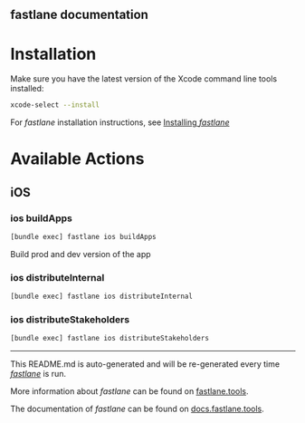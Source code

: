 fastlane documentation
----

# Installation

Make sure you have the latest version of the Xcode command line tools installed:

```sh
xcode-select --install
```

For _fastlane_ installation instructions, see [Installing _fastlane_](https://docs.fastlane.tools/#installing-fastlane)

# Available Actions

## iOS

### ios buildApps

```sh
[bundle exec] fastlane ios buildApps
```

Build prod and dev version of the app

### ios distributeInternal

```sh
[bundle exec] fastlane ios distributeInternal
```



### ios distributeStakeholders

```sh
[bundle exec] fastlane ios distributeStakeholders
```



----

This README.md is auto-generated and will be re-generated every time [_fastlane_](https://fastlane.tools) is run.

More information about _fastlane_ can be found on [fastlane.tools](https://fastlane.tools).

The documentation of _fastlane_ can be found on [docs.fastlane.tools](https://docs.fastlane.tools).
